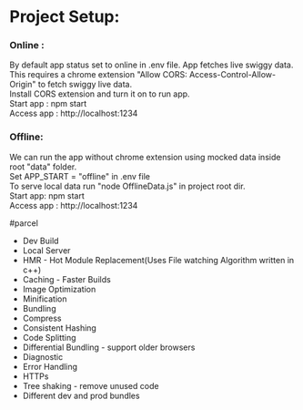 # Project Setup:
### Online :
By default app status set to online in .env file. App fetches live swiggy data.<br/>
This requires a chrome extension "Allow CORS: Access-Control-Allow-Origin" to fetch swiggy live data.<br/>
Install CORS extension and turn it on to run app.<br/>
Start app : npm start<br/>
Access app : http://localhost:1234<br/>

### Offline:
We can run the app without chrome extension using mocked data inside root "data" folder.<br/>
Set APP_START = "offline" in .env file<br/>
To serve local data run "node OfflineData.js" in project root dir.<br/>
Start app: npm start<br/>
Access app : http://localhost:1234<br/>

#parcel
- Dev Build
- Local Server
- HMR - Hot Module Replacement(Uses File watching Algorithm written in c++)
- Caching - Faster Builds
- Image Optimization
- Minification
- Bundling
- Compress
- Consistent Hashing
- Code Splitting
- Differential Bundling - support older browsers
- Diagnostic
- Error Handling
- HTTPs
- Tree shaking - remove unused code
- Different dev and prod bundles
